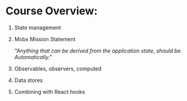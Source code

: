 # Course Overview:

1. State management
2. Mobx Mission Statement

   _"Anything that can be derived from the application state, should be. Automatically."_
3. Observables, observers, computed
4. Data stores
5. Combining with React hooks
